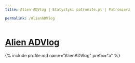 ```yaml
---
title: Alien ADVlog | Statystyki patronite.pl | Patromierz

permalink: /AlienADVlog
---
```


# [Alien ADVlog](https://patronite.pl/AlienADVlog)

{% include profile.md name="AlienADVlog" prefix="a" %}
